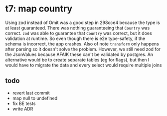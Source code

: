 # t7: map country

Using zod instead of Omit was a good step in 298cce4 because the type is at least guaranteed. There was nothing guaranteeing that `Country` was correct. `zod` was able to guarantee that `Country` was correct, but it does validation at runtime. So even though there is e2e type-safety, if the schema is incorrect, the app crashes. Also of note `transform` only happens after parsing so it doesn't solve the problem. However, we still need zod for the JsonValues because AFAIK these can't be validated by postgres. An alternative would be to create separate tables (eg for flags), but then I would have to migrate the data and every select would require multiple joins

## todo

- revert last commit
- map null to undefined
- fix BE tests
- write ADR